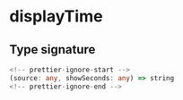 # displayTime

## Type signature

```typescript
<!-- prettier-ignore-start -->
(source: any, showSeconds: any) => string
<!-- prettier-ignore-end -->
```
